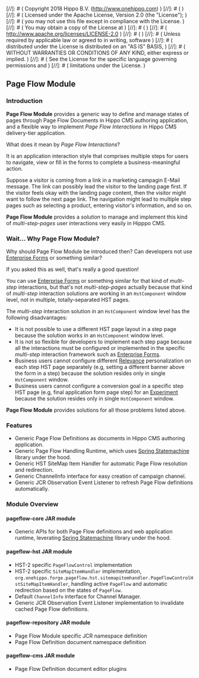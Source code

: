 
[//]: # (  Copyright 2018 Hippo B.V. (http://www.onehippo.com)  )
[//]: # (  )
[//]: # (  Licensed under the Apache License, Version 2.0 (the "License");  )
[//]: # (  you may not use this file except in compliance with the License.  )
[//]: # (  You may obtain a copy of the License at  )
[//]: # (  )
[//]: # (       http://www.apache.org/licenses/LICENSE-2.0  )
[//]: # (  )
[//]: # (  Unless required by applicable law or agreed to in writing, software  )
[//]: # (  distributed under the License is distributed on an "AS IS" BASIS,  )
[//]: # (  WITHOUT WARRANTIES OR CONDITIONS OF ANY KIND, either express or implied.  )
[//]: # (  See the License for the specific language governing permissions and  )
[//]: # (  limitations under the License.  )

## Page Flow Module

### Introduction

**Page Flow Module** provides a generic way to define and manage states of pages through Page Flow Documents
in Hippo CMS authoring application, and a flexible way to implement *Page Flow Interactions* in Hippo CMS delivery-tier
application.

What does it mean by *Page Flow Interactions*?

It is an application interaction style that comprises multiple steps for users to navigate, view or fill in the forms
to complete a business-meaningful action.

Suppose a visitor is coming from a link in a marketing campagin E-Mail message. The link can possibly lead the visitor
to the landing page first. If the visitor feels okay with the landing page content, then the visitor might want to
follow the next page link. The navigation might lead to multiple step pages such as selecting a product, entering
visitor's information, and so on.

**Page Flow Module** provides a *solution* to manage and implement this kind of *multi-step-pages* user interactions
very easily in Hipppo CMS.

### Wait... Why Page Flow Module?

Why should Page Flow Module be introduced then? Can developers not use
[Enterprise Forms](https://www.onehippo.org/library/enterprise/enterprise-features/enterprise-forms/enterprise-forms.html)
or something similar?

If you asked this as well, that's really a good question!

You can use [Enterprise Forms](https://www.onehippo.org/library/enterprise/enterprise-features/enterprise-forms/enterprise-forms.html)
or something similar for that kind of *multi-step* interactions, but that's not *multi-step-pages* actually
because that kind of *multi-step* interaction solutions are working in an <code>HstComponent</code> window level,
not in multiple, totally-separated HST pages.

The *multi-step* interaction solution in an <code>HstComponent</code> window level has the following disadvantages:

- It is not possible to use a different HST page layout in a step page because the solution works in an <code>HstComponent</code> window level.
- It is not so flexible for developers to implement each step page because all the interactions must be configured or implemented
in the specific *multi-step* interaction framework such as [Enterprise Forms](https://www.onehippo.org/library/enterprise/enterprise-features/enterprise-forms/enterprise-forms.html).
- Business users cannot configure different
[Relevance](https://www.onehippo.org/library/enterprise/enterprise-features/targeting/targeting.html)
personalization on each step HST page separately (e.g, setting a different banner above the form in a step)
because the solution resides only in single <code>HstComponent</code> window.
- Business users cannot configure a conversion goal in a specific step HST page (e.g, final application form page step)
for an [Experiment](https://www.onehippo.org/library/end-user-manual/experiments/experiments.html)
because the solution resides only in single <code>HstComponent</code> window.

**Page Flow Module** provides solutions for all those problems listed above.

### Features

- Generic Page Flow Definitions as documents in Hippo CMS authoring application.
- Generic Page Flow Handling Runtime, which uses [Spring Statemachine](https://projects.spring.io/spring-statemachine/) library under the hood.
- Generic HST SiteMap Item Handler for automatic Page Flow resolution and redirection.
- Generic ChannelInfo interface for easy creation of campaign channel.
- Generic JCR Observation Event Listener to refresh Page Flow definitions automatically.

### Module Overview

#### **pageflow-core** JAR module

- Generic APIs for both Page Flow definitions and web application runtime,
  leverating [Spring Statemachine](https://projects.spring.io/spring-statemachine/) library under the hood.

#### **pageflow-hst** JAR module

- HST-2 specific <code>PageFlowControl</code> implementation
- HST-2 specific <code>SiteMapItemHandler</code> implementation,
<code>org.onehippo.forge.pageflow.hst.sitemapitemhandler.PageFlowControlHstSiteMapItemHandler</code>,
handling active <code>PageFlow</code> and automatic redirection based on the states of <code>PageFlow</code>.
- Default <code>ChannelInfo</code> interface for Channel Manager.
- Generic JCR Observation Event Listener implementation to invalidate cached Page Flow definitions.

#### **pageflow-repository** JAR module

- Page Flow Module specific JCR namespace definition
- Page Flow Definition document namespace definition

#### **pageflow-cms** JAR module

- Page Flow Definition document editor plugins
